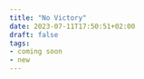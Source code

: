 ```yaml
---
title: "No Victory"
date: 2023-07-11T17:50:51+02:00
draft: false
tags:
- coming soon
- new
---
```


